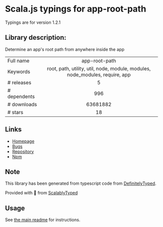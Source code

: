 
# Scala.js typings for app-root-path

Typings are for version 1.2.1

## Library description:
Determine an app's root path from anywhere inside the app

|                    |                 |
| ------------------ | :-------------: |
| Full name          | app-root-path |
| Keywords           | root, path, utility, util, node, module, modules, node_modules, require, app |
| # releases         | 5 |
| # dependents       | 996 |
| # downloads        | 63681882 |
| # stars            | 18 |

## Links
- [Homepage](https://github.com/inxilpro/node-app-root-path)
- [Bugs](https://github.com/inxilpro/node-app-root-path/issues)
- [Repository](https://github.com/inxilpro/node-app-root-path)
- [Npm](https://www.npmjs.com/package/app-root-path)
    


## Note
This library has been generated from typescript code from [DefinitelyTyped](https://definitelytyped.org).

Provided with :purple_heart: from [ScalablyTyped](https://github.com/oyvindberg/ScalablyTyped)

## Usage
See [the main readme](../../readme.md) for instructions.


